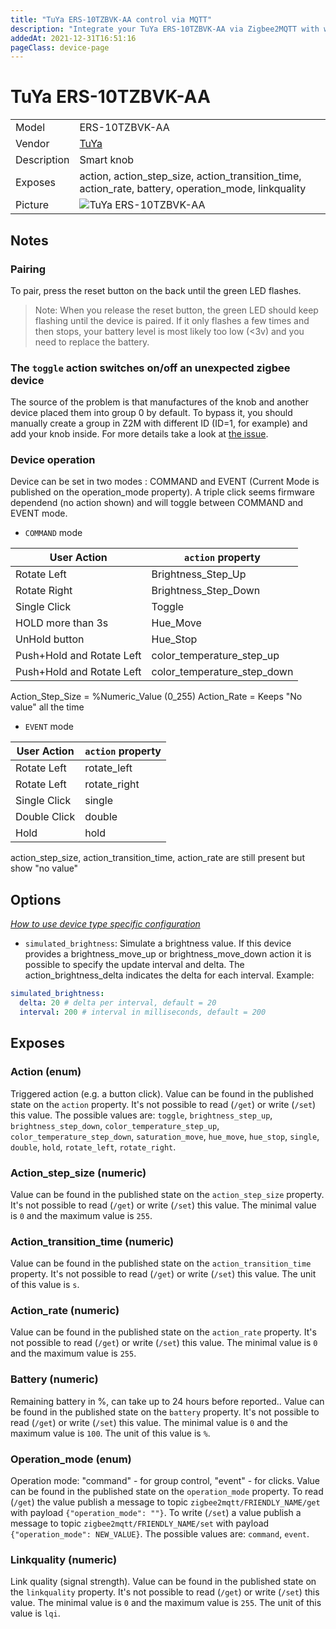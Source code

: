 ```yaml
---
title: "TuYa ERS-10TZBVK-AA control via MQTT"
description: "Integrate your TuYa ERS-10TZBVK-AA via Zigbee2MQTT with whatever smart home infrastructure you are using without the vendor's bridge or gateway."
addedAt: 2021-12-31T16:51:16
pageClass: device-page
---
```


<!-- !!!! -->
<!-- ATTENTION: This file is auto-generated through docgen! -->
<!-- You can only edit the "Notes"-Section between the two comment lines "Notes BEGIN" and "Notes END". -->
<!-- Do not use h1 or h2 heading within "## Notes"-Section. -->
<!-- !!!! -->

# TuYa ERS-10TZBVK-AA

|     |     |
|-----|-----|
| Model | ERS-10TZBVK-AA  |
| Vendor  | [TuYa](/supported-devices/#v=TuYa)  |
| Description | Smart knob |
| Exposes | action, action_step_size, action_transition_time, action_rate, battery, operation_mode, linkquality |
| Picture | ![TuYa ERS-10TZBVK-AA](https://www.zigbee2mqtt.io/images/devices/ERS-10TZBVK-AA.jpg) |


<!-- Notes BEGIN: You can edit here. Add "## Notes" headline if not already present. -->
## Notes

### Pairing
To pair, press the reset button on the back until the green LED flashes.

> Note: When you release the reset button, the green LED should keep flashing until the device is paired. If it only flashes a few times and then stops, your battery level is most likely too low (<3v) and you need to replace the battery.

### The `toggle` action switches on/off an unexpected zigbee device
The source of the problem is that manufactures of the knob and another device placed them into group 0 by default. To bypass it, you should manually create a group in Z2M with different ID (ID=1, for example) and add your knob inside.
For more details take a look at [the issue](https://github.com/Koenkk/zigbee2mqtt/issues/12397).

### Device operation
Device can be set in two modes : COMMAND and EVENT (Current Mode is published on the operation_mode property). A triple click seems firmware dependend (no action shown) and will toggle between COMMAND and EVENT mode.

- `COMMAND` mode

| User Action  | `action` property |
| ------------- | ------------- |
| Rotate Left | Brightness_Step_Up|
| Rotate Right | Brightness_Step_Down|
| Single Click | Toggle|
| HOLD more than 3s | Hue_Move|
| UnHold button | Hue_Stop|
| Push+Hold and Rotate Left | color_temperature_step_up|
| Push+Hold and Rotate Left | color_temperature_step_down|

Action_Step_Size = %Numeric_Value (0_255)
Action_Rate = Keeps "No value" all the time
- `EVENT` mode

| User Action  | `action` property |
| ------------- | ------------- |
| Rotate Left | rotate_left |
| Rotate Left | rotate_right |
| Single Click | single |
| Double Click | double |
| Hold | hold |

action_step_size, action_transition_time, action_rate are still present but show "no value"
<!-- Notes END: Do not edit below this line -->



## Options
*[How to use device type specific configuration](../guide/configuration/devices-groups.md#specific-device-options)*

* `simulated_brightness`: Simulate a brightness value. If this device provides a brightness_move_up or brightness_move_down action it is possible to specify the update interval and delta. The action_brightness_delta indicates the delta for each interval. Example:
```yaml
simulated_brightness:
  delta: 20 # delta per interval, default = 20
  interval: 200 # interval in milliseconds, default = 200
```


## Exposes

### Action (enum)
Triggered action (e.g. a button click).
Value can be found in the published state on the `action` property.
It's not possible to read (`/get`) or write (`/set`) this value.
The possible values are: `toggle`, `brightness_step_up`, `brightness_step_down`, `color_temperature_step_up`, `color_temperature_step_down`, `saturation_move`, `hue_move`, `hue_stop`, `single`, `double`, `hold`, `rotate_left`, `rotate_right`.

### Action_step_size (numeric)
Value can be found in the published state on the `action_step_size` property.
It's not possible to read (`/get`) or write (`/set`) this value.
The minimal value is `0` and the maximum value is `255`.

### Action_transition_time (numeric)
Value can be found in the published state on the `action_transition_time` property.
It's not possible to read (`/get`) or write (`/set`) this value.
The unit of this value is `s`.

### Action_rate (numeric)
Value can be found in the published state on the `action_rate` property.
It's not possible to read (`/get`) or write (`/set`) this value.
The minimal value is `0` and the maximum value is `255`.

### Battery (numeric)
Remaining battery in %, can take up to 24 hours before reported..
Value can be found in the published state on the `battery` property.
It's not possible to read (`/get`) or write (`/set`) this value.
The minimal value is `0` and the maximum value is `100`.
The unit of this value is `%`.

### Operation_mode (enum)
Operation mode: "command" - for group control, "event" - for clicks.
Value can be found in the published state on the `operation_mode` property.
To read (`/get`) the value publish a message to topic `zigbee2mqtt/FRIENDLY_NAME/get` with payload `{"operation_mode": ""}`.
To write (`/set`) a value publish a message to topic `zigbee2mqtt/FRIENDLY_NAME/set` with payload `{"operation_mode": NEW_VALUE}`.
The possible values are: `command`, `event`.

### Linkquality (numeric)
Link quality (signal strength).
Value can be found in the published state on the `linkquality` property.
It's not possible to read (`/get`) or write (`/set`) this value.
The minimal value is `0` and the maximum value is `255`.
The unit of this value is `lqi`.

